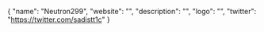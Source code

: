 {
  "name": "Neutron299",
  "website": "",
  "description": "",
  "logo": "",
  "twitter": "https://twitter.com/sadistt1c"
}
